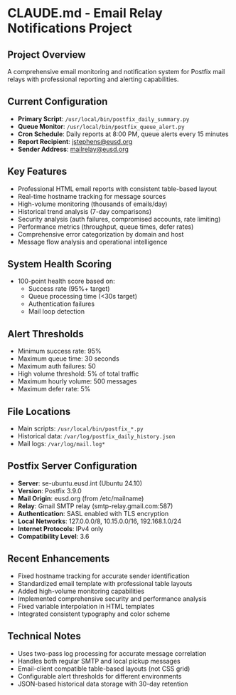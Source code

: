 # CLAUDE.md - Email Relay Notifications Project

## Project Overview
A comprehensive email monitoring and notification system for Postfix mail relays with professional reporting and alerting capabilities.

## Current Configuration
- **Primary Script**: `/usr/local/bin/postfix_daily_summary.py`
- **Queue Monitor**: `/usr/local/bin/postfix_queue_alert.py`
- **Cron Schedule**: Daily reports at 8:00 PM, queue alerts every 15 minutes
- **Report Recipient**: jstephens@eusd.org
- **Sender Address**: mailrelay@eusd.org

## Key Features
- Professional HTML email reports with consistent table-based layout
- Real-time hostname tracking for message sources
- High-volume monitoring (thousands of emails/day)
- Historical trend analysis (7-day comparisons)
- Security analysis (auth failures, compromised accounts, rate limiting)
- Performance metrics (throughput, queue times, defer rates)
- Comprehensive error categorization by domain and host
- Message flow analysis and operational intelligence

## System Health Scoring
- 100-point health score based on:
  - Success rate (95%+ target)
  - Queue processing time (<30s target)
  - Authentication failures
  - Mail loop detection

## Alert Thresholds
- Minimum success rate: 95%
- Maximum queue time: 30 seconds
- Maximum auth failures: 50
- High volume threshold: 5% of total traffic
- Maximum hourly volume: 500 messages
- Maximum defer rate: 5%

## File Locations
- Main scripts: `/usr/local/bin/postfix_*.py`
- Historical data: `/var/log/postfix_daily_history.json`
- Mail logs: `/var/log/mail.log*`

## Postfix Server Configuration
- **Server**: se-ubuntu.eusd.int (Ubuntu 24.10)
- **Version**: Postfix 3.9.0
- **Mail Origin**: eusd.org (from /etc/mailname)
- **Relay**: Gmail SMTP relay (smtp-relay.gmail.com:587)
- **Authentication**: SASL enabled with TLS encryption
- **Local Networks**: 127.0.0.0/8, 10.15.0.0/16, 192.168.1.0/24
- **Internet Protocols**: IPv4 only
- **Compatibility Level**: 3.6

## Recent Enhancements
- Fixed hostname tracking for accurate sender identification
- Standardized email template with professional table layouts
- Added high-volume monitoring capabilities
- Implemented comprehensive security and performance analysis
- Fixed variable interpolation in HTML templates
- Integrated consistent typography and color scheme

## Technical Notes
- Uses two-pass log processing for accurate message correlation
- Handles both regular SMTP and local pickup messages
- Email-client compatible table-based layouts (not CSS grid)
- Configurable alert thresholds for different environments
- JSON-based historical data storage with 30-day retention